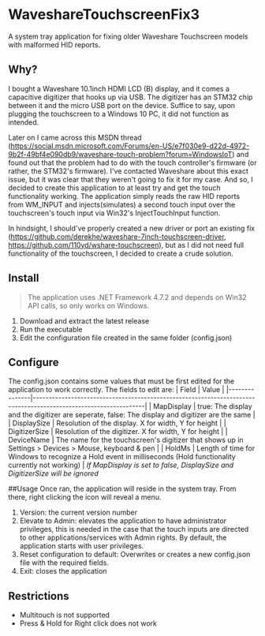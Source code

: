 # WaveshareTouchscreenFix3

A system tray application for fixing older Waveshare Touchscreen models with malformed HID reports.

## Why?
I bought a Waveshare 10.1inch HDMI LCD (B) display, and it comes a capacitive digitizer that hooks up via USB. The digitizer has an STM32 chip between it and the micro USB port on the device. Suffice to say, upon plugging the touchscreen to a Windows 10 PC, it did not function as intended.
  
Later on I came across this MSDN thread (https://social.msdn.microsoft.com/Forums/en-US/e7f030e9-d22d-4972-9b2f-49bf4e090db9/waveshare-touch-problem?forum=WindowsIoT) and found out that the problem had to do with the touch controller's firmware (or rather, the STM32's firmware). I've contacted Waveshare about this exact issue, but it was clear that they weren't going to fix it for my case. And so, I decided to create this application to at least try and get the touch functionality working. The application simply reads the raw HID reports from WM_INPUT and injects(simulates) a second touch input over the touchscreen's touch input via Win32's InjectTouchInput function. 
 
In hindsight, I should've properly created a new driver or port an existing fix (https://github.com/derekhe/waveshare-7inch-touchscreen-driver, https://github.com/110yd/wshare-touchscreen), but as I did not need full functionality of the touchscreen, I decided to create a crude solution.

## Install
> The application uses .NET Framework 4.7.2 and depends on Win32 API calls, so only works on Windows.
1. Download and extract the latest release
2. Run the executable
3. Edit the configuration file created in the same folder (config.json)

## Configure
The config.json contains some values that must be first edited for the application to work correctly. The fields to edit are:
| Field         | Value                                                                                                           |
|---------------|-----------------------------------------------------------------------------------------------------------------|
| MapDisplay    | true: The display and the digitizer are seperate, false: The display and digitizer are the same                 |
| DisplaySize   | Resolution of the display. X for width, Y for height                                                            |
| DigitizerSize | Resolution of the digitizer. X for width, Y for height                                                          |
| DeviceName    | The name for the touchscreen's digitizer that shows up in  Settings > Devices > Mouse, keyboard & pen           |
| HoldMs        | Length of time for Windows to recognize a Hold event in milliseconds (Hold functionality currently not working) |
*If MapDisplay is set to false, DisplaySize and DigitizerSize will be ignored*

##Usage
Once ran, the application will reside in the system tray. From there, right clicking the icon will reveal a menu. 
1. Version: the current version number
2. Elevate to Admin: elevates the application to have administrator privileges, this is needed in the case that the touch inputs are directed to other applications/services with Admin rights. By default, the application starts with user privileges.
3. Reset configuration to default: Overwrites or creates a new config.json file with the required fields.
4. Exit: closes the application

## Restrictions
- Multitouch is not supported
- Press & Hold for Right click does not work
